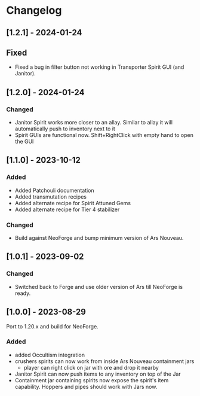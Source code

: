 # Changelog

## [1.2.1] - 2024-01-24

## Fixed

- Fixed a bug in filter button not working in Transporter Spirit GUI (and Janitor).


## [1.2.0] - 2024-01-24

### Changed

- Janitor Spirit works more closer to an allay. Similar to allay it will automatically push to inventory next to it
- Spirit GUIs are functional now. Shift+RightClick with empty hand to open the GUI

## [1.1.0] - 2023-10-12

### Added

- Added Patchouli documentation
- Added transmutation recipes
- Added alternate recipe for Spirit Attuned Gems
- Added alternate recipe for Tier 4 stabilizer

### Changed

- Build against NeoForge and bump minimum version of Ars Nouveau.

## [1.0.1] - 2023-09-02

### Changed

- Switched back to Forge and use older version of Ars till NeoForge is ready.

## [1.0.0] - 2023-08-29

Port to 1.20.x and build for NeoForge.

### Added

- added Occultism integration
- crushers spirits can now work from inside Ars Nouveau containment jars
  - player can right click on jar with ore and drop it nearby
- Janitor Spirit can now push items to any inventory on top of the Jar
- Containment jar containing spirits now expose the spirit's item capability. Hoppers and pipes should work with Jars
  now.